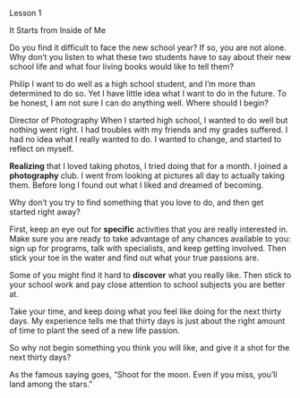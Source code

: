 Lesson 1 

It Starts from Inside of Me 

Do you find it difficult to face the new school year? If so, you are not alone. Why don’t you listen to what these two students have to say about their new school life and what four living books would like to tell them? 

Philip 
I want to do well as a high school student, and I’m more than determined to do so. Yet I have little idea what I want to do in the future. To be honest, I am not sure I can do anything well. Where should I begin? 

Director of Photography 
When I started high school, I wanted to do well but nothing went right. I had troubles with my friends and my grades suffered. I had no idea what I really wanted to do. I wanted to change, and started to reflect on myself. 

**Realizing** that I loved taking photos, I tried doing that for a month. I joined a **photography** club. I went from looking at pictures all day to actually taking them. Before long I found out what I liked and dreamed of becoming.

Why don’t you try to find something that you love to do, and then get started right away?  

First, keep an eye out for **specific** activities that you are really interested in. Make sure you are ready to take advantage of any chances available to you: sign up for programs, talk with specialists, and keep getting involved. Then stick your toe in the water and find out what your true passions are. 

Some of you might find it hard to **discover** what you really like. Then stick to your school work and pay close attention to school subjects you are better at. 

Take your time, and keep doing what you feel like doing for the next thirty days. My experience tells me that thirty days is just about the right amount of time to plant the seed of a new life passion. 

So why not begin something you think you will like, and give it a shot for the next thirty days? 

As the famous saying goes, “Shoot for the moon. Even if you miss, you’ll land among the stars.”
